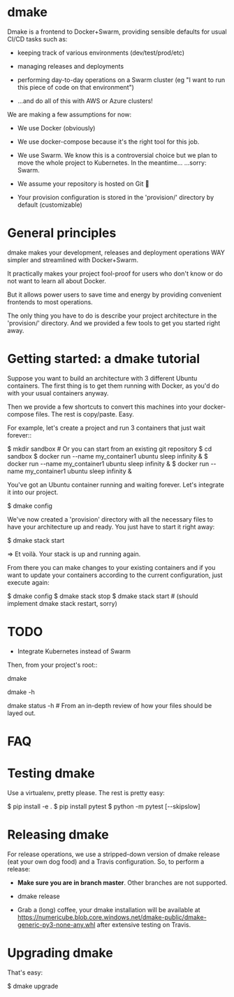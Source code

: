 # dmake

Dmake is a frontend to Docker+Swarm, providing sensible defaults for usual CI/CD tasks such as:

* keeping track of various environments (dev/test/prod/etc)

* managing releases and deployments

* performing day-to-day operations on a Swarm cluster (eg "I want to run this piece of code on that environment")

* ...and do all of this with AWS or Azure clusters!

We are making a few assumptions for now:

* We use Docker (obviously)

* We use docker-compose because it's the right tool for this job.

* We use Swarm. We know this is a controversial choice but we plan to move the whole project to Kubernetes. In the meantime... ...sorry: Swarm.

* We assume your repository is hosted on Git 🤷‍

* Your provision configuration is stored in the 'provision/' directory by default (customizable)


# General principles

dmake makes your development, releases and deployment operations WAY simpler and streamlined with Docker+Swarm.

It practically makes your project fool-proof for users who don't know or do not want to learn all about Docker.

But it allows power users to save time and energy by providing convenient frontends to most operations.

The only thing you have to do is describe your project architecture in the 'provision/' directory.
And we provided a few tools to get you started right away.


# Getting started: a dmake tutorial

Suppose you want to build an architecture with 3 different Ubuntu containers.
The first thing is to get them running with Docker, as you'd do with your usual containers anyway.

Then we provide a few shortcuts to convert this machines into your docker-compose files. The rest is copy/paste. Easy.

For example, let's create a project and run 3 containers that just wait forever::

  $ mkdir sandbox # Or you can start from an existing git repository
  $ cd sandbox
  $ docker run --name my_container1 ubuntu sleep infinity &
  $ docker run --name my_container1 ubuntu sleep infinity &
  $ docker run --name my_container1 ubuntu sleep infinity &

You've got an Ubuntu container running and waiting forever. Let's integrate it into our project.

  $ dmake config

We've now created a 'provision' directory with all the necessary files to have your architecture up and ready.
You just have to start it right away:

  $ dmake stack start

=> Et voilà. Your stack is up and running again.

From there you can make changes to your existing containers and if you want to update your containers according to the current configuration, just execute again:

  $ dmake config
  $ dmake stack stop
  $ dmake stack start # (should implement dmake stack restart, sorry)


# TODO

* Integrate Kubernetes instead of Swarm



Then, from your project's root::

  dmake

  dmake -h

  dmake status -h   # From an in-depth review of how your files should be layed out.

# FAQ

# Testing dmake

Use a virtualenv, pretty please. The rest is pretty easy:

$ pip install -e .
$ pip install pytest
$ python -m pytest [--skipslow]

# Releasing dmake

For release operations, we use a stripped-down version of dmake release (eat your own dog food) and a Travis
configuration. So, to perform a release:

* **Make sure you are in branch master**. Other branches are not supported.

* dmake release

* Grab a (long) coffee, your dmake installation will be available at https://numericube.blob.core.windows.net/dmake-public/dmake-generic-py3-none-any.whl after extensive testing on Travis.

# Upgrading dmake

That's easy:

$ dmake upgrade
